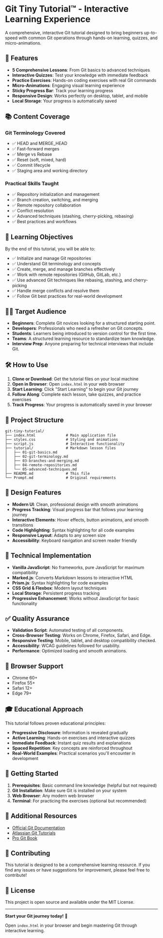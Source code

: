 # Git Tiny Tutorial™ - Interactive Learning Experience

A comprehensive, interactive Git tutorial designed to bring beginners up-to-speed with common Git operations through hands-on learning, quizzes, and micro-animations.

## 🚀 Features

- **5 Comprehensive Lessons**: From Git basics to advanced techniques
- **Interactive Quizzes**: Test your knowledge with immediate feedback
- **Practice Exercises**: Hands-on coding exercises with real Git commands
- **Micro-Animations**: Engaging visual learning experience
- **Sticky Progress Bar**: Track your learning progress
- **Responsive Design**: Works perfectly on desktop, tablet, and mobile
- **Local Storage**: Your progress is automatically saved

## 📚 Content Coverage

### Git Terminology Covered
- ✅ HEAD and MERGE_HEAD
- ✅ Fast-forward merges
- ✅ Merge vs Rebase
- ✅ Reset (soft, mixed, hard)
- ✅ Commit lifecycle
- ✅ Staging area and working directory

### Practical Skills Taught
- ✅ Repository initialization and management
- ✅ Branch creation, switching, and merging
- ✅ Remote repository collaboration
- ✅ Conflict resolution
- ✅ Advanced techniques (stashing, cherry-picking, rebasing)
- ✅ Best practices and workflows

## 🎯 Learning Objectives

By the end of this tutorial, you will be able to:

- ✅ Initialize and manage Git repositories
- ✅ Understand Git terminology and concepts
- ✅ Create, merge, and manage branches effectively
- ✅ Work with remote repositories (GitHub, GitLab, etc.)
- ✅ Use advanced Git techniques like rebasing, stashing, and cherry-picking
- ✅ Handle merge conflicts and resolve them
- ✅ Follow Git best practices for real-world development

## 🧑‍💻 Target Audience

- **Beginners**: Complete Git novices looking for a structured starting point.
- **Developers**: Professionals who need a refresher on Git concepts.
- **Students**: Learners being introduced to version control for the first time.
- **Teams**: A structured learning resource to standardize team knowledge.
- **Interview Prep**: Anyone preparing for technical interviews that include Git.

## 🛠️ How to Use

1. **Clone or Download**: Get the tutorial files on your local machine
2. **Open in Browser**: Open `index.html` in your web browser
3. **Start Learning**: Click "Start Learning" to begin your Git journey
4. **Follow Along**: Complete each lesson, take quizzes, and practice exercises
5. **Track Progress**: Your progress is automatically saved in your browser

## 📁 Project Structure

```
git-tiny-tutorial/
├── index.html              # Main application file
├── styles.css              # Styling and animations
├── script.js               # Interactive functionality
├── tutorial/               # Markdown lesson files
│   ├── 01-git-basics.md
│   ├── 02-git-terminology.md
│   ├── 03-branches-and-merging.md
│   ├── 04-remote-repositories.md
│   └── 05-advanced-techniques.md
├── README.md               # This file
└── Prompt.md               # Original requirements
```

## 🎨 Design Features

- **Modern UI**: Clean, professional design with smooth animations
- **Progress Tracking**: Visual progress bar that follows your learning journey
- **Interactive Elements**: Hover effects, button animations, and smooth transitions
- **Code Highlighting**: Syntax highlighting for all code examples
- **Responsive Layout**: Adapts to any screen size
- **Accessibility**: Keyboard navigation and screen reader friendly

## 🔧 Technical Implementation

- **Vanilla JavaScript**: No frameworks, pure JavaScript for maximum compatibility
- **Marked.js**: Converts Markdown lessons to interactive HTML
- **Prism.js**: Syntax highlighting for code examples
- **CSS Grid & Flexbox**: Modern layout techniques
- **Local Storage**: Persistent progress tracking
- **Progressive Enhancement**: Works without JavaScript for basic functionality

## ✅ Quality Assurance

- **Validation Script**: Automated testing of all components.
- **Cross-Browser Testing**: Works on Chrome, Firefox, Safari, and Edge.
- **Responsive Testing**: Mobile, tablet, and desktop compatibility checked.
- **Accessibility**: WCAG guidelines followed for usability.
- **Performance**: Optimized loading and smooth animations.

## 📱 Browser Support

- Chrome 60+
- Firefox 55+
- Safari 12+
- Edge 79+

## 🎓 Educational Approach

This tutorial follows proven educational principles:

- **Progressive Disclosure**: Information is revealed gradually
- **Active Learning**: Hands-on exercises and interactive quizzes
- **Immediate Feedback**: Instant quiz results and explanations
- **Spaced Repetition**: Key concepts are reinforced throughout
- **Real-World Examples**: Practical scenarios you'll encounter in development

## 🚀 Getting Started

1. **Prerequisites**: Basic command line knowledge (helpful but not required)
2. **Git Installation**: Make sure Git is installed on your system
3. **Web Browser**: Any modern web browser
4. **Terminal**: For practicing the exercises (optional but recommended)

## 📖 Additional Resources

- [Official Git Documentation](https://git-scm.com/doc)
- [Atlassian Git Tutorials](https://www.atlassian.com/git/tutorials)
- [Pro Git Book](https://git-scm.com/book)

## 🤝 Contributing

This tutorial is designed to be a comprehensive learning resource. If you find any issues or have suggestions for improvement, please feel free to contribute!

## 📄 License

This project is open source and available under the MIT License.

---

**Start your Git journey today!** 🎯

Open `index.html` in your browser and begin mastering Git through interactive learning.

